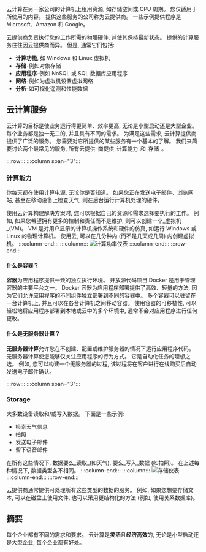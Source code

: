 云计算在另一家公司的计算机上租用资源, 如存储空间或 CPU 周期。 您仅适用于所使用的内容。 提供这些服务的公司称为云提供商。 一些示例提供程序是 Microsoft、Amazon 和 Google。

云提供商负责执行您的工作所需的物理硬件, 并使其保持最新状态。 提供的计算服务往往因云提供商而异。 但是, 通常它们包括:

- **计算功能**, 如 Windows 和 Linux 虚拟机
- **存储**-例如对象存储
- **应用程序**-例如 NoSQL 或 SQL 数据库应用程序
- **网络**-例如为虚拟机设置虚拟网络
- **分析**-如可视化遥测和性能数据

## <a name="cloud-computing-services"></a>云计算服务

云计算的目标是使业务运行得更简单、效率更高, 无论是小型启动还是大型企业。 每个业务都是独一无二的, 并且具有不同的需求。 为满足这些需求, 云计算提供商提供了广泛的服务。
您需要对它所提供的某些服务有一个基本的了解。 我们来简要讨论两个最常见的服务, 所有云提供&ndash;商提供_计算能力_和_存储_。

:::row:::
  :::column span="3":::
### <a name="compute-power"></a>计算能力

你每天都在使用计算电源, 无论你是否知道。 如果您正在发送电子邮件、浏览网站, 甚至在移动设备上检查天气, 则在后台运行计算机处理的硬件。

使用云计算构建解决方案时, 您可以根据自己的资源和需求选择要执行的工作。 例如, 如果您希望拥有更多的控制和责任而不是维护, 则可以创建一个_虚拟机_(VM)。 VM 是对用户显示的计算机操作系统和硬件的仿真, 如运行 Windows 或 Linux 的物理计算机。 使用云, 可以在几分钟内 (而不是几天或几周) 内创建虚拟机。
  :::column-end:::
  :::column:::
![计算功率仪表](../media/2-compute-power.png)
  :::column-end:::
:::row-end:::

#### <a name="what-are-containers"></a>什么是容器？

**容器**为应用程序提供一致的独立执行环境。 开放源代码项目 Docker 是用于管理容器的主要平台之一。 Docker 容器为应用程序部署提供了高效、轻量的方法, 因为它们允许应用程序的不同组件独立部署到不同的容器中。 多个容器可以驻留在一台计算机上, 并且可以在各台计算机之间移动容器。 使用容器的可移植性, 可以轻松地将应用程序部署到本地或云中的多个环境中, 通常不会对应用程序进行任何更改。

#### <a name="what-is-serverless-computing"></a>什么是无服务器计算？

**无服务器计算**允许您在不创建、配置或维护服务器的情况下运行应用程序代码。 无服务器计算使您能够仅关注应用程序的行为方式。 它是自动化任务的理想之选。 例如, 您可以构建一个无服务器的过程, 该过程将在客户进行在线购买后自动发送电子邮件确认。

:::row:::
  :::column span="3":::
### <a name="storage"></a>Storage

大多数设备读取和/或写入数据。 下面是一些示例:
- 检索天气信息
- 拍照
- 发送电子邮件
- 留下语音邮件

在所有这些情况下, 数据要么_读取_(如天气), 要么_写入_数据 (如拍照)。 在上述每种情况下, 数据类型各不相同。
  :::column-end:::
  :::column:::
![存储仪表](../media/2-storage.png)
  :::column-end:::
:::row-end:::

云提供商通常提供可处理所有这些类型的数据的服务。 例如, 如果您想要存储文本, 可以在磁盘上使用文件, 也可以采用更结构化的方法 (例如, 使用关系数据库)。

## <a name="summary"></a>摘要

每个企业都有不同的需求和要求。 云计算是**灵活**且**经济高效**的, 无论是小型启动还是大型企业, 每个企业都有好处。
